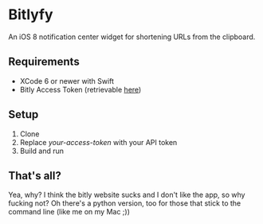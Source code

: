 # Bitlyfy

An iOS 8 notification center widget for shortening URLs from the clipboard.

## Requirements
- XCode 6 or newer with Swift
- Bitly Access Token (retrievable [here](https://bitly.com/a/oauth_apps))

## Setup
1. Clone
2. Replace _your-access-token_ with your API token
3. Build and run

## That's all?
Yea, why? I think the bitly website sucks and I don't like the app, so why fucking not?
Oh there's a python version, too for those that stick to the command line (like me on my Mac ;))

